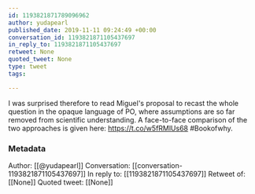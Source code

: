 ```yaml
---
id: 1193821871789096962
author: yudapearl
published_date: 2019-11-11 09:24:49 +00:00
conversation_id: 1193821871105437697
in_reply_to: 1193821871105437697
retweet: None
quoted_tweet: None
type: tweet
tags:

---
```


I was surprised therefore to read Miguel's proposal to recast the whole question in the opaque language of PO, where assumptions are so far removed from scientific understanding. A face-to-face comparison of the two approaches is given here: https://t.co/w5fRMlUs68
#Bookofwhy.

### Metadata

Author: [[@yudapearl]]
Conversation: [[conversation-1193821871105437697]]
In reply to: [[1193821871105437697]]
Retweet of: [[None]]
Quoted tweet: [[None]]
